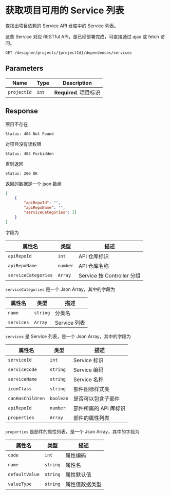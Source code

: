 # 获取项目可用的 Service 列表

查找出项目依赖的 Service API 仓库中的 Service 列表。

这些 Service 对应 RESTful API，是已经部署完成，可直接通过 ajax 或 fetch 访问。

```text
GET /designer/projects/{projectId}/dependences/services
```

## Parameters

| Name        | Type  | Description            |
| ----------- | ----- | ---------------------- |
| `projectId` | `int` | **Required**. 项目标识 |

## Response

项目不存在

```text
Status: 404 Not Found
```

对项目没有读权限

```text
Status: 403 Forbidden
```

否则返回

```text
Status: 200 OK
```

返回的数据是一个 json 数组

```json
[
    {
        "apiRepoId": "",
        "apiRepoName": "",
        "serviceCategories": []
    }
]
```

字段为

| 属性名              | 类型     | 描述                       |
| ------------------- | -------- | -------------------------- |
| `apiRepoId`         | `int`    | API 仓库标识               |
| `apiRepoName`       | `number` | API 仓库名称               |
| `serviceCategories` | `Array`  | Service 按 Controller 分组 |

`serviceCategories` 是一个 Json Array，其中的字段为

| 属性名     | 类型     | 描述         |
| ---------- | -------- | ------------ |
| `name`     | `string` | 分类名       |
| `services` | `Array`  | Service 列表 |

`services` 是 Service 列表，是一个 Json Array，其中的字段为

| 属性名           | 类型      | 描述                  |
| ---------------- | --------- | --------------------- |
| `serviceId`      | `int`     | Service 标识          |
| `serviceCode`    | `string`  | Service 编码          |
| `serviceName`    | `string`  | Service 名称          |
| `iconClass`      | `string`  | 部件图标样式类        |
| `canHasChildren` | `boolean` | 是否可以包含子部件    |
| `apiRepoId`      | `number`  | 部件所属的 API 库标识 |
| `properties`     | `Array`   | 部件的属性列表        |

`properties` 是部件的属性列表，是一个 Json Array，其中的字段为

| 属性名         | 类型     | 描述           |
| -------------- | -------- | -------------- |
| `code`         | `int`    | 属性编码       |
| `name`         | `string` | 属性名         |
| `defaultValue` | `string` | 属性默认值     |
| `valueType`    | `string` | 属性值数据类型 |
